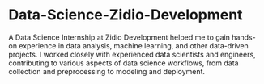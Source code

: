 # Data-Science-Zidio-Development
A Data Science Internship at Zidio Development helped me to gain hands-on experience in data analysis, machine learning, and other data-driven projects. I worked closely with experienced data scientists and engineers, contributing to various aspects of data science workflows, from data collection and preprocessing to modeling and deployment.
